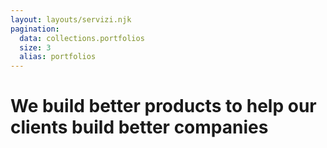 ```yaml
---
layout: layouts/servizi.njk
pagination:
  data: collections.portfolios
  size: 3
  alias: portfolios
---
```

# We build better <span>products</span> to help our clients build better <span>companies</span>